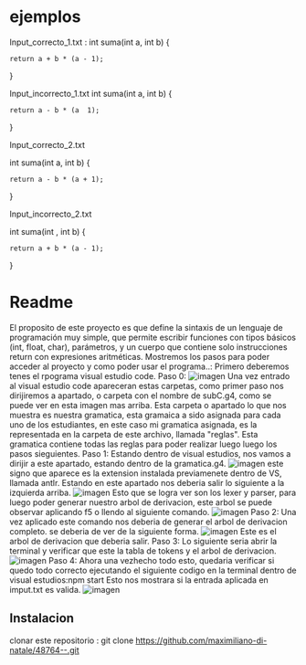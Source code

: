 # ejemplos
Input_correcto_1.txt
:
int suma(int a, int b) {
 
    return a + b * (a - 1);
}

Input_incorrecto_1.txt
int suma(int a, int b) {
 
    return a - b * (a  1);
}

Input_correcto_2.txt

int suma(int a, int b) {
 
    return a - b * (a + 1);
}

Input_incorrecto_2.txt

int suma(int , int b) {
 
    return a + b * (a - 1);
}

# Readme
El proposito de este proyecto es que define la sintaxis de un lenguaje de programación muy simple, que permite escribir funciones con tipos básicos (int, float, char), parámetros, y un cuerpo que contiene solo instrucciones return con expresiones aritméticas.
Mostremos los pasos para poder acceder al proyecto y como poder usar el programa..:
Primero deberemos tenes el rpograma visual estudio code.
Paso 0:
![imagen](https://github.com/user-attachments/assets/63a51435-d795-4764-8308-fbf50e635f4c)
Una vez entrado al visual estudio code apareceran estas carpetas, como primer paso nos dirijiremos a apartado, o carpeta con el nombre de subC.g4, como se puede ver en esta imagen mas arriba.
Esta carpeta o apartado lo que nos muestra es nuestra gramatica, esta gramaica a sido asignada para cada uno de los estudiantes, en este caso mi gramatica asignada, es la representada en la carpeta de este archivo, llamada "reglas".
Esta gramatica contiene todas las reglas para poder realizar luego luego los pasos sieguientes.
Paso 1:
Estando dentro de visual estudios, nos vamos a dirijir a este apartado, estando dentro de la gramatica.g4.
![imagen](https://github.com/user-attachments/assets/9d049fe2-46e4-4f8c-bcf5-16f85666949b)
este signo que aparece es la extension instalada previamenete dentro de VS, llamada antlr. Estando en este apartado nos deberia salir lo siguiente a la izquierda arriba.
![imagen](https://github.com/user-attachments/assets/86776934-5b95-4be8-a0ba-e88dee2c8942)
Esto que se logra ver son los lexer y parser, para luego poder generar nuestro arbol de derivacion, este arbol se puede observar aplicando f5 o llendo al siguiente comando.
![imagen](https://github.com/user-attachments/assets/4823c42f-5164-4011-bfc7-11f561e3b943)
Paso 2:
Una vez aplicado este comando nos deberia de generar el arbol de derivacion completo. se deberia de ver de la siguiente forma.
![imagen](https://github.com/user-attachments/assets/804d3608-d364-454b-8596-d43f9025c70c)
Este es el arbol de derivacion que deberia salir.
Paso 3:
Lo siguiente seria abrir la terminal y verificar que este la tabla de tokens y el arbol de derivacion.
![imagen](https://github.com/user-attachments/assets/0550d20e-8acb-45c2-be97-88950a4369dd)
Paso 4:
Ahora una vezhecho todo esto, quedaria verificar si quedo todo correcto ejecutando el siguiente codigo en la terminal dentro de visual estudios:npm start
Esto nos mostrara si la entrada aplicada en imput.txt es valida.
![imagen](https://github.com/user-attachments/assets/acd10045-5d50-4ba5-8e6a-5c8ce6011607)
## Instalacion
clonar este repositorio : git clone https://github.com/maximiliano-di-natale/48764--.git
